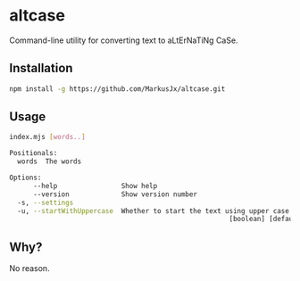 # altcase

Command-line utility for converting text to aLtErNaTiNg CaSe.

## Installation

```sh
npm install -g https://github.com/MarkusJx/altcase.git
```

## Usage

```sh
index.mjs [words..]

Positionals:
  words  The words                                                      [string]

Options:
      --help                Show help                                  [boolean]
      --version             Show version number                        [boolean]
  -s, --settings                                                       [boolean]
  -u, --startWithUppercase  Whether to start the text using upper case
                                                       [boolean] [default: true]
```

## Why?

No reason.
